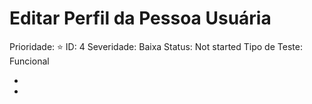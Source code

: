 # Editar Perfil da Pessoa Usuária

Prioridade: ⭐️
ID: 4
Severidade: Baixa
Status: Not started
Tipo de Teste: Funcional



-
-
